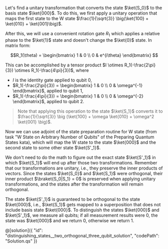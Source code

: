 Let's find a unitary transformation that converts the state $\ket{S_0}$ to the basis state $\ket{000}$. To do this, we first apply a unitary operation that maps the first state to the W state 
$\frac{1}{\sqrt{3}} \big(\ket{100} + \ket{010} + \ket{001}\big)$.

After this, we will use a convenient rotation gate $R_1$ which applies a relative phase to the $\ket{1}$ state and doesn't change the $\ket{0}$ state.
In matrix form: 

$$R_1(\theta) = \begin{bmatrix} 1 & 0 \\ 0 & e^{i\theta} \end{bmatrix} $$

This can be accomplished by a tensor product 
$I \otimes R_1(-\frac{2\pi}{3}) \otimes R_1(-\frac{4\pi}{3})$, where

* $I$ is the identity gate applied to qubit 0,
* $R_1(-\frac{2\pi}{3}) = \begin{bmatrix} 1 & 0 \\ 0 & \omega^{-1} \end{bmatrix}$, applied to qubit 1,
* $R_1(-\frac{4\pi}{3}) = \begin{bmatrix} 1 & 0 \\ 0 & \omega^{-2} \end{bmatrix}$, applied to qubit 2.

> Note that applying this operation to the state $\ket{S_1}$ converts it to $\frac{1}{\sqrt{3}} \big (\ket{100} + \omega \ket{010} + \omega^2 \ket{001} \big)$.

Now we can use adjoint of the state preparation routine for W state (from task "W State on Arbitrary Number of Qubits" of the Preparing Quantum States kata), which will map the W state to the state $\ket{000}$ and the second state to some other state $\ket{S'_1}$.

We don't need to do the math to figure out the exact state $\ket{S'_1}$ in which $\ket{S_1}$ will end up after those two transformations. Remember that our transformations are unitary, i.e., they preserve the inner products of vectors. Since the states $\ket{S_0}$ and $\ket{S_1}$ were orthogonal, their inner product $\braket{S_0|S_1} = 0$ is preserved when applying unitary transformations, and the states after the transformation will remain orthogonal.

The state $\ket{S'_1}$ is guaranteed to be orthogonal to the state $\ket{000}$, i.e., $\ket{S_1}$ gets mapped to a superposition that does not include basis state $\ket{000}$. To distinguish the states $\ket{000}$ and $\ket{S'_1}$, we measure all qubits; if all measurement results were 0, the state was $\ket{000}$ and we return 0, otherwise we return 1.

@[solution]({
    "id": "distinguishing_states__two_orthogonal_three_qubit_solution",
    "codePath": "Solution.qs"
})
